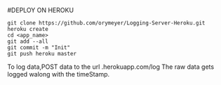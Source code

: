 #DEPLOY ON HEROKU


```
git clone https://github.com/orymeyer/Logging-Server-Heroku.git
heroku create
cd <app_name>
git add --all
git commit -m "Init"
git push heroku master
```

To log data,POST data to the url <app-name>.herokuapp.com/log
The raw data gets logged walong with the timeStamp.
